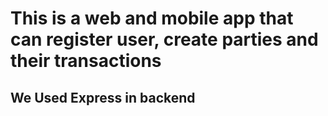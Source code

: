 # This is a web and mobile app that can register user, create parties and their transactions

## We Used Express in backend
